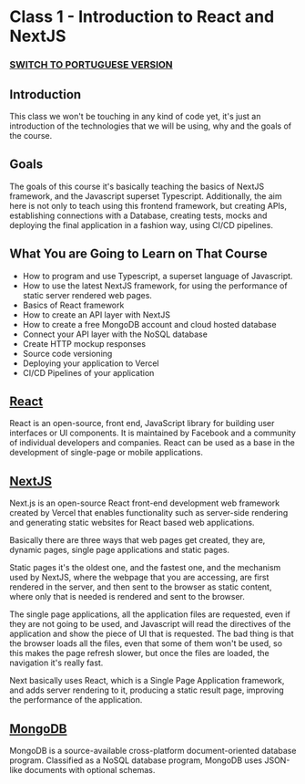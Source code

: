 # Class 1 -  Introduction to React and NextJS

### [SWITCH TO PORTUGUESE VERSION](./PT.md)

## Introduction

This class we won't be touching in any kind of code yet, it's just 
an introduction of the technologies that we will be using,
why and the goals of the course.

## Goals

The goals of this course it's basically teaching the basics of NextJS framework, and the Javascript superset 
Typescript. Additionally, the aim here is not only to teach using this frontend framework, but creating APIs,
establishing connections with a Database, creating tests, mocks and deploying the final application
in a fashion way, using CI/CD pipelines.

## What You are Going to Learn on That Course 

- How to program and use Typescript, a superset language of Javascript.
- How to use the latest NextJS framework, for using the performance of static server rendered web pages.
- Basics of React framework
- How to create an API layer with NextJS
- How to create a free MongoDB account and cloud hosted database
- Connect your API layer with the NoSQL database
- Create HTTP mockup responses 
- Source code versioning
- Deploying your application to Vercel
- CI/CD Pipelines of your application


## [React](https://reactjs.org/)

React is an open-source, front end, JavaScript library for building user interfaces or UI components. It is maintained 
by Facebook and a community of individual developers and companies. React can be used as a base in the development of 
single-page or mobile applications.


## [NextJS](https://nextjs.org/)

Next.js is an open-source React front-end development web framework created by Vercel that enables functionality
such as server-side rendering and generating static websites for React based web applications.

Basically there are three ways that web pages get created, they are, dynamic pages, single page applications and
static pages.

Static pages it's the oldest one, and the fastest one, and the mechanism used
by NextJS, where the webpage that you are accessing, are first rendered in the server, and then
sent to the browser as static content, where only that is needed is rendered and sent 
to the browser.

The single page applications, all the application files are requested, even if they are not going to be used, and 
Javascript will read the directives of the application and show the piece of UI that is requested. The bad thing
is that the browser loads all the files, even that some of them won't be used, so this 
makes the page refresh slower, but once the files are loaded, the navigation it's really fast.

Next basically uses React, which is a Single Page Application framework, and adds server rendering
to it, producing a static result page, improving the performance of the application.

## [MongoDB](https://www.mongodb.com/2)

MongoDB is a source-available cross-platform document-oriented database program. Classified as a NoSQL database program,
MongoDB uses JSON-like documents with optional schemas.